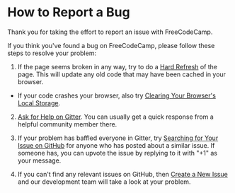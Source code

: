 # How to Report a Bug

Thank you for taking the effort to report an issue with FreeCodeCamp.

If you think you've found a bug on FreeCodeCamp, please follow these steps to resolve your problem:

1. If the page seems broken in any way, try to do a [Hard Refresh](Refresh-Your-Browser-Cache) of the page. This will update any old code that may have been cached in your browser.

  - If your code crashes your browser, also try [Clearing Your Browser's Local Storage](FreeCodeCamp-Clear-Your-Browser-Local-Storage).

2. [Ask for Help on Gitter](FreeCodeCamp-Gitter-Help). You can usually get a quick response from a helpful community member there.

3. If your problem has baffled everyone in Gitter, try [Searching for Your Issue on GitHub](Search-Existing-Issue) for anyone who has posted about a similar issue. If someone has, you can upvote the issue by replying to it with "+1" as your message.

4. If you can't find any relevant issues on GitHub, then [Create a New Issue](Creating-A-New-Github-Issue) and our development team will take a look at your problem.
